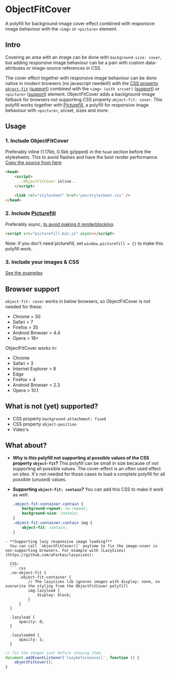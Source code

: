 # ObjectFitCover
A polyfill for background-image cover effect combined with responsive image behaviour with the `<img>` or `<picture>` element.

## Intro
Covering an area with an image can be done with `background-size: cover`, but adding responsive image behaviour can be a pain with custom data-attributes or image-source references in CSS.

The cover effect together with responsive image behaviour can be done native in modern browsers (no javascript needed!) with the [CSS property `object-fit`](https://developer.mozilla.org/nl/docs/Web/CSS/object-fit) ([support](http://caniuse.com/#search=object-fit)) combined with the `<img> (with srcset)` ([support](http://caniuse.com/#search=srcset)) or `<picture>` ([support](http://caniuse.com/#search=picture)) element.
ObjectFitCover adds a background-image fallback for browsers not supporting CSS property `object-fit: cover`. This polyfill works together with [Picturefill](https://github.com/scottjehl/picturefill), a polyfill for responsive image behaviour with `<picture>`, srcset, sizes and more.

## Usage

### 1. Include ObjectFitCover
Preferably inline (1.17kb, 0.5kb gzipped) in the `head` section before the stylesheets. This to avoid flashes and have the best render performance. [Copy the source from here]()


```html
<head>
    <script>
      ..ObjectFitCover inline..
    </script>

    <link rel="stylesheet" href="yourstylesheet.css" />
</head>
```

### 2. Include [Picturefill](https://github.com/scottjehl/picturefill/)
Preferably async, [to avoid making it renderblocking](https://developers.google.com/speed/docs/insights/BlockingJS).

```html
<script src="picturefill.min.js" async></script>
```
Note: if you don't need picturefill, set `window.picturefill = {}` to make this polyfill work.

### 3. Include your images & CSS
[See the examples](http://roelfjan.github.io/object-fit-cover/)

## Browser support
`object-fit: cover` works in below browsers, so ObjectFitCover is not needed for these:
- Chrome > 30
- Safari > 7
- Firefox > 35
- Android Browser > 4.4
- Opera > 18+

ObjectFitCover works in:
- Chrome
- Safari > 3
- Internet Explorer > 8
- Edge
- Firefox > 4
- Android Browser > 2.3
- Opera > 10.1

## What is not (yet) supported?
- CSS property `background-attachment: fixed`
- CSS property `object-position`
- Video's

## What about?
- **Why is this polyfill not supporting al possible values of the CSS property `object-fit`?**
  This polyfill can be small in size because of not supporting all possible values. The cover-effect is an often used effect on sites. It's not needed for those cases to load a complete polyfill for all possible (unused) values.

- **Supporting `object-fit: contain`?**
  You can add this CSS to make it work as well:
  ```css
  .object-fit-container.contain {
      background-repeat: no-repeat;
      background-size: contain;
  }
  .object-fit-container.contain img {
      object-fit: contain;
  }
```
- **Supporting lazy responsive image loading?**
  You can call `objectFitCover()` anytime to fix the image-cover in non-supporting browsers. For example with [LazySizes](https://github.com/aFarkas/lazysizes):

  CSS:
  ``` css
  .no-object-fit {
      .object-fit-container {
          // The lazysizes lib ignores images with display: none, so overwrite the styling from the ObjectFitCover polyfill
          img.lazyload {
              display: block;
          }
      }
  }

  .lazyload {
      opacity: 0;
  }

  .lazyloaded {
      opacity: 1;
  }
  ```

  ``` js
  // fix the images just before showing them
  document.addEventListener('lazybeforeunveil', function () {
      objectFitCover();
  }
```
